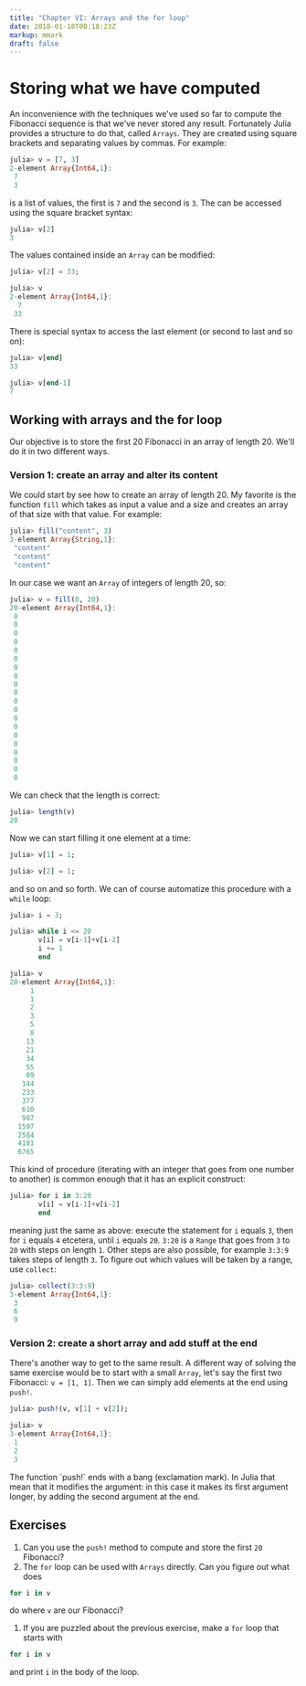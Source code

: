 ```yaml
---
title: "Chapter VI: Arrays and the for loop"
date: 2018-01-18T00:18:23Z
markup: mmark
draft: false
---
```


# Storing what we have computed

An inconvenience with the techniques we've used so far to compute the Fibonacci sequence is that we've never stored any result. Fortunately Julia provides a structure to do that, called `Arrays`. They are created using square brackets and separating values by commas. For example:

```julia
julia> v = [7, 3]
2-element Array{Int64,1}:
 7
 3
```

is a list of values, the first is `7` and the second is `3`. The can be accessed using the square bracket syntax:

```julia
julia> v[2]
3
```

The values contained inside an `Array` can be modified:

```julia
julia> v[2] = 33;

julia> v
2-element Array{Int64,1}:
  7
 33
```

There is special syntax to access the last element (or second to last and so on):

```julia
julia> v[end]
33

julia> v[end-1]
7
```

## Working with arrays and the for loop

Our objective is to store the first 20 Fibonacci in an array of length 20.
We'll do it in two different ways.

### Version 1: create an array and alter its content

We could start by see how to create an array of length 20. My favorite is the function `fill` which takes as input a value and a size and creates an array of that size with that value. For example:

```julia
julia> fill("content", 3)
3-element Array{String,1}:
 "content"
 "content"
 "content"
```

In our case we want an `Array` of integers of length 20, so:

```julia
julia> v = fill(0, 20)
20-element Array{Int64,1}:
 0
 0
 0
 0
 0
 0
 0
 0
 0
 0
 0
 0
 0
 0
 0
 0
 0
 0
 0
 0
```

We can check that the length is correct:

```julia
julia> length(v)
20
```

Now we can start filling it one element at a time:

```julia
julia> v[1] = 1;

julia> v[2] = 1;
```

and so on and so forth. We can of course automatize this procedure with a `while` loop:

```julia
julia> i = 3;

julia> while i <= 20
       v[i] = v[i-1]+v[i-2]
       i += 1
       end

julia> v
20-element Array{Int64,1}:
     1
     1
     2
     3
     5
     8
    13
    21
    34
    55
    89
   144
   233
   377
   610
   987
  1597
  2584
  4181
  6765
```

This kind of procedure (iterating with an integer that goes from one number to another) is common enough that it has an explicit construct:

```julia
julia> for i in 3:20
       v[i] = v[i-1]+v[i-2]
       end
```

meaning just the same as above: execute the statement for `i` equals `3`, then for `i` equals `4` etcetera, until `i` equals `20`.
`3:20` is a `Range` that goes from `3` to `20` with steps on length `1`. Other steps are also possible, for example `3:3:9` takes steps of length `3`. To figure out which values will be taken by a range, use `collect`:

```julia
julia> collect(3:3:9)
3-element Array{Int64,1}:
 3
 6
 9
```

### Version 2: create a short array and add stuff at the end

There's another way to get to the same result. A different way of solving the same exercise would be to start with a small `Array`, let's say the first two Fibonacci: `v = [1, 1]`. Then we can simply add elements at the end using `push!`.

```julia
julia> push!(v, v[1] + v[2]);

julia> v
3-element Array{Int64,1}:
 1
 2
 3
```

<div class="boxBorder">
The function `push!` ends with a bang (exclamation mark). In Julia that mean that it modifies the argument: in this case it makes its first argument longer, by adding the second argument at the end.
</div>

## Exercises

1. Can you use the `push!` method to compute and store the first `20` Fibonacci?
1. The `for` loop can be used with `Arrays` directly. Can you figure out what does
```julia
for i in v
```
do where `v` are our Fibonacci?

1. If you are puzzled about the previous exercise, make a `for` loop that starts with
```julia
for i in v
```
and print `i` in the body of the loop.
